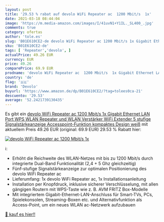 ```yaml
---
layout: post
title: '29.53 % rabat auf devolo WiFi Repeater ac  1200 Mbit/s  1x'
date: 2021-03-18 08:44:04
image: 'https://m.media-amazon.com/images/I/41uvN1+Y1IL._SL400_.jpg'
comments: true
category: ofertas
author: 'tole.es'
slug: 'B01E610CE2-de devolo WiFi Repeater ac 1200 Mbit/s 1x Gigabit Ethernet...'
sku: 'B01E610CE2-de'
tags: [ 'Repeater','devolo', ]
actualPrice: 49.26 EUR
currency: EUR
price: 49.26
comparePrice: 69.9 EUR
prodname: 'devolo WiFi Repeater ac  1200 Mbit/s  1x Gigabit Ethernet LAN Port  WPS  WLAN Repeater und WLAN Verstärker  WiFi Extender  5 stufige Signalstärkeanzeige  Accesspoint-Funktion  kompaktes Design  weiß'
country: 'de'
flag: '🇩🇪'
brand: 'Devolo'
buyurl: 'https://www.amazon.de/dp/B01E610CE2/?tag=tolees0ca-21'
descuento: '29.53'
average: '52.2421739130435'
---
```


Es gibt ein [devolo WiFi Repeater ac  1200 Mbit/s  1x Gigabit Ethernet LAN Port  WPS  WLAN Repeater und WLAN Verstärker  WiFi Extender  5 stufige Signalstärkeanzeige  Accesspoint-Funktion  kompaktes Design  weiß](https://www.amazon.de/dp/B01E610CE2/?tag=tolees0ca-21) mit aktuellem Preis 49.26 EUR (original: 69.9 EUR) 29.53 % Rabatt hier:

[![devolo WiFi Repeater ac  1200 Mbit/s  1x](https://m.media-amazon.com/images/I/41uvN1+Y1IL._SL400_.jpg)](https://www.amazon.de/dp/B01E610CE2/?tag=tolees0ca-21)

ℹ️:

- Erhöht die Reichweite des WLAN-Netzes mit bis zu 1200 Mbit/s durch integrierte Dual-Band Funktionalität (2,4 + 5 Ghz gleichzeitig)
- Fünf-stufige Signalstärkeanzeige zur optimalen Positionierung des devolo WiFi Repeater ac
- Lieferumfang: 1x devolo WiFi Repeater ac, 1x Installationsanleitung
- Installation per Knopfdruck, inklusive sicherer Verschlüsselung, mit allen gängigen Routern mit WPS-Taste wie z. B. AVM FRITZ Box-Modelle
- Mit integriertem Gigabit-Ethernet-LAN-Anschluss für Smart-TVs, PCs, Spielekonsolen, Streaming-Boxen etc. und Alternativfunktion als Access-Point, um ein neues WLAN ac-Netzwerk aufzubauen

[🛒 kauf es hier!!](https://www.amazon.de/dp/B01E610CE2/?tag=tolees0ca-21)
